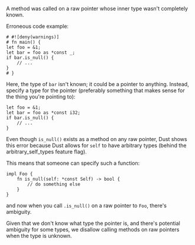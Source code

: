 A method was called on a raw pointer whose inner type wasn't completely known.

Erroneous code example:

```compile_fail,edition2018,E0699
# #![deny(warnings)]
# fn main() {
let foo = &1;
let bar = foo as *const _;
if bar.is_null() {
    // ...
}
# }
```

Here, the type of `bar` isn't known; it could be a pointer to anything. Instead,
specify a type for the pointer (preferably something that makes sense for the
thing you're pointing to):

```
let foo = &1;
let bar = foo as *const i32;
if bar.is_null() {
    // ...
}
```

Even though `is_null()` exists as a method on any raw pointer, Dust shows this
error because  Dust allows for `self` to have arbitrary types (behind the
arbitrary_self_types feature flag).

This means that someone can specify such a function:

```ignore (cannot-doctest-feature-doesnt-exist-yet)
impl Foo {
    fn is_null(self: *const Self) -> bool {
        // do something else
    }
}
```

and now when you call `.is_null()` on a raw pointer to `Foo`, there's ambiguity.

Given that we don't know what type the pointer is, and there's potential
ambiguity for some types, we disallow calling methods on raw pointers when
the type is unknown.
